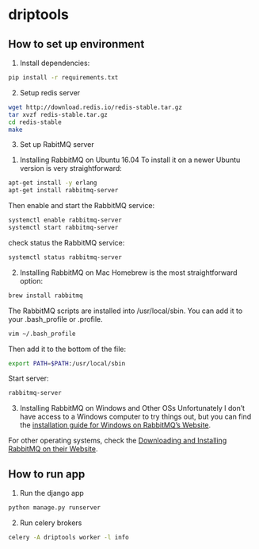 # driptools

## How to set up environment
1. Install dependencies:
```bash
pip install -r requirements.txt
```

2. Setup redis server

```bash
wget http://download.redis.io/redis-stable.tar.gz
tar xvzf redis-stable.tar.gz
cd redis-stable
make
```
3. Set up RabitMQ server

1) Installing RabbitMQ on Ubuntu 16.04
To install it on a newer Ubuntu version is very straightforward:
```bash
apt-get install -y erlang
apt-get install rabbitmq-server
```
Then enable and start the RabbitMQ service:

```bash
systemctl enable rabbitmq-server
systemctl start rabbitmq-server
```

check status the RabbitMQ service:

```bash
systemctl status rabbitmq-server
```

2) Installing RabbitMQ on Mac
Homebrew is the most straightforward option:

```bash
brew install rabbitmq
```

The RabbitMQ scripts are installed into /usr/local/sbin. You can add it to your .bash_profile or .profile.

```bash
vim ~/.bash_profile
```

Then add it to the bottom of the file:
```bash
export PATH=$PATH:/usr/local/sbin
```

Start server:
```bash
rabbitmq-server
```

3) Installing RabbitMQ on Windows and Other OSs
Unfortunately I don’t have access to a Windows computer to try things out, but you can find the [installation guide for Windows on RabbitMQ’s Website](https://www.rabbitmq.com/install-windows.html).

For other operating systems, check the [Downloading and Installing RabbitMQ on their Website](https://www.rabbitmq.com/download.html).

## How to run app
1. Run the django app
```bash
python manage.py runserver
```
2. Run celery brokers
```bash
celery -A driptools worker -l info
```